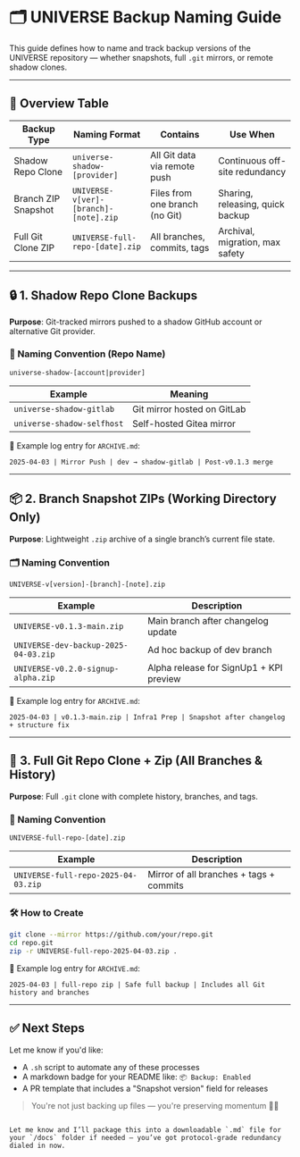 # 🗂 UNIVERSE Backup Naming Guide

This guide defines how to name and track backup versions of the UNIVERSE repository — whether snapshots, full `.git` mirrors, or remote shadow clones.

---

## 🔖 Overview Table

| Backup Type         | Naming Format                          | Contains                        | Use When                           |
|---------------------|-----------------------------------------|----------------------------------|------------------------------------|
| Shadow Repo Clone   | `universe-shadow-[provider]`            | All Git data via remote push    | Continuous off-site redundancy     |
| Branch ZIP Snapshot | `UNIVERSE-v[ver]-[branch]-[note].zip`   | Files from one branch (no Git)  | Sharing, releasing, quick backup   |
| Full Git Clone ZIP  | `UNIVERSE-full-repo-[date].zip`         | All branches, commits, tags     | Archival, migration, max safety    |

---

## 🔒 1. Shadow Repo Clone Backups

**Purpose**: Git-tracked mirrors pushed to a shadow GitHub account or alternative Git provider.

### 🔁 Naming Convention (Repo Name)

```
universe-shadow-[account|provider]
```

| Example                   | Meaning                      |
|---------------------------|------------------------------|
| `universe-shadow-gitlab`  | Git mirror hosted on GitLab |
| `universe-shadow-selfhost`| Self-hosted Gitea mirror     |

📝 Example log entry for `ARCHIVE.md`:

```
2025-04-03 | Mirror Push | dev → shadow-gitlab | Post-v0.1.3 merge
```

---

## 📦 2. Branch Snapshot ZIPs (Working Directory Only)

**Purpose**: Lightweight `.zip` archive of a single branch’s current file state.

### 🗂 Naming Convention

```
UNIVERSE-v[version]-[branch]-[note].zip
```

| Example                              | Description                                  |
|--------------------------------------|----------------------------------------------|
| `UNIVERSE-v0.1.3-main.zip`           | Main branch after changelog update           |
| `UNIVERSE-dev-backup-2025-04-03.zip` | Ad hoc backup of dev branch                  |
| `UNIVERSE-v0.2.0-signup-alpha.zip`   | Alpha release for SignUp1 + KPI preview      |

📝 Example log entry for `ARCHIVE.md`:

```
2025-04-03 | v0.1.3-main.zip | Infra1 Prep | Snapshot after changelog + structure fix
```

---

## 🧬 3. Full Git Repo Clone + Zip (All Branches & History)

**Purpose**: Full `.git` clone with complete history, branches, and tags.

### 🧱 Naming Convention

```
UNIVERSE-full-repo-[date].zip
```

| Example                             | Description                               |
|-------------------------------------|-------------------------------------------|
| `UNIVERSE-full-repo-2025-04-03.zip` | Mirror of all branches + tags + commits   |

### 🛠 How to Create

```bash
git clone --mirror https://github.com/your/repo.git
cd repo.git
zip -r UNIVERSE-full-repo-2025-04-03.zip .
```

📝 Example log entry for `ARCHIVE.md`:

```
2025-04-03 | full-repo zip | Safe full backup | Includes all Git history and branches
```

---

## ✅ Next Steps

Let me know if you'd like:

- A `.sh` script to automate any of these processes  
- A markdown badge for your README like: `📦 Backup: Enabled`  
- A PR template that includes a "Snapshot version" field for releases  

> You're not just backing up files — you're preserving momentum 🔐🌌
```

Let me know and I’ll package this into a downloadable `.md` file for your `/docs` folder if needed — you’ve got protocol-grade redundancy dialed in now.

